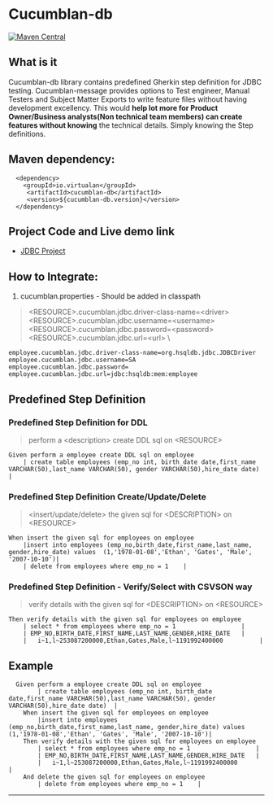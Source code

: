 # Cucumblan-db

[![Maven Central](https://img.shields.io/maven-central/v/io.virtualan/cucumblan-db.svg?label=Maven%20Central)](https://search.maven.org/search?q=g:%22io.virtualan%22%20AND%20a:%22cucumblan-db%22)

## What is it
Cucumblan-db library contains predefined Gherkin step definition for JDBC testing. Cucumblan-message provides options to Test engineer, Manual Testers and Subject Matter Exports to write feature files without having development excellency. This would **help lot more for Product Owner/Business analysts(Non technical team members) can create features without knowing** the technical details. Simply knowing the Step definitions.
 
## Maven dependency:
 
  ```mvn
    <dependency>
      <groupId>io.virtualan</groupId>
       <artifactId>cucumblan-db</artifactId>
       <version>${cucumblan-db.version}</version>
    </dependency>
  ```  

## Project Code and Live demo link
- [JDBC Project](https://github.com/virtualansoftware/cucumblan/tree/master/modules/cucumblan-db/src/test)

## How to Integrate:

1. cucumblan.properties - Should be added in classpath

> \<RESOURCE>.cucumblan.jdbc.driver-class-name=\<driver> \
> \<RESOURCE>.cucumblan.jdbc.username=\<username> \
> \<RESOURCE>.cucumblan.jdbc.password=\<password> \
> \<RESOURCE>.cucumblan.jdbc.url=\<url> \
 
```properties
employee.cucumblan.jdbc.driver-class-name=org.hsqldb.jdbc.JDBCDriver
employee.cucumblan.jdbc.username=SA
employee.cucumblan.jdbc.password=
employee.cucumblan.jdbc.url=jdbc:hsqldb:mem:employee
```

## Predefined Step Definition

### Predefined Step Definition for DDL
> perform a \<description> create DDL sql on \<RESOURCE>
```
Given perform a employee create DDL sql on employee
    | create table employees (emp_no int, birth_date date,first_name VARCHAR(50),last_name VARCHAR(50), gender VARCHAR(50),hire_date date)  |
```

### Predefined Step Definition Create/Update/Delete
> \<insert/update/delete> the given sql for \<DESCRIPTION> on \<RESOURCE>

```gherkin
When insert the given sql for employees on employee
    |insert into employees (emp_no,birth_date,first_name,last_name, gender,hire_date) values  (1,'1978-01-08','Ethan', 'Gates', 'Male', '2007-10-10')|
    | delete from employees where emp_no = 1    |
```

### Predefined Step Definition - Verify/Select with CSVSON way
> verify details with the given sql for \<DESCRIPTION> on \<RESOURCE>

```gherkin
Then verify details with the given sql for employees on employee
    | select * from employees where emp_no = 1                  |
    | EMP_NO,BIRTH_DATE,FIRST_NAME,LAST_NAME,GENDER,HIRE_DATE   |
    |   i~1,l~253087200000,Ethan,Gates,Male,l~1191992400000          |
```

## Example

```gherkin
  Given perform a employee create DDL sql on employee
        | create table employees (emp_no int, birth_date date,first_name VARCHAR(50),last_name VARCHAR(50), gender VARCHAR(50),hire_date date)  |
    When insert the given sql for employees on employee
        |insert into employees (emp_no,birth_date,first_name,last_name, gender,hire_date) values  (1,'1978-01-08','Ethan', 'Gates', 'Male', '2007-10-10')|
    Then verify details with the given sql for employees on employee
        | select * from employees where emp_no = 1                  |
        | EMP_NO,BIRTH_DATE,FIRST_NAME,LAST_NAME,GENDER,HIRE_DATE   |
        |   i~1,l~253087200000,Ethan,Gates,Male,l~1191992400000          |
    And delete the given sql for employees on employee
        | delete from employees where emp_no = 1    |
````
----